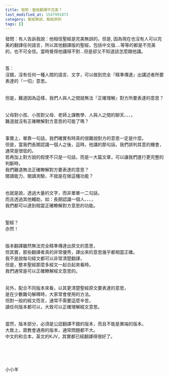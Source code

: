 ```yaml
---
title: 發問：聖經翻譯不完美？
last_modified_at: 1547991873
category: 聖經無誤、解經原則
tags: []
---
```


發問：有人告訴我說：他相信聖經是完美無誤的，但是, 因為現在也沒有人可以完美的翻譯任何語言，所以其他翻譯版的聖經，包括中文版....等等的都是不完美的，也不可全信。當時覺得他講得不對...但是卻又不知道該怎麼跟他講。<!--more--><br><br><br>答：<br>沒錯，沒有任何一種人間的語言、文字，可以做到完全『精準傳達』出講述者所要表達的『一切』意思。<br><br> <br>但是，難道因為這樣，我們人與人之間就無法『正確理解』對方所要表達的意思？<br><br> <br>父母對小孩、小孩對父母、老師上課教學、人與人之間的聊天、、、，<br>難道就沒有正確瞭解對方意思的可能了嗎？<br><br> <br>事實上，單靠一句話，我們確實有時真的很難說對方的意思一定是什麼。<br>但是，當我們長期認識一個人之後，這時，他講的那句話，我們誤判其意的機會，<br>通常是很低的。<br>若再加上對方說的假使不只是一句話，而是一大篇文章，可以讓我們進行更完整的判斷時，<br>我們難道無法正確瞭解對方要表達的意思？<br>閱讀能力、閱讀測驗，不就是在做這種功能？<br><br> <br>也就是說，透過大量的文字，而非單單一二句話，<br>而且透過其他輔助，如：長期認識一個人、、、，<br>我們都可以達到相當正確瞭解對方意思的功能。<br><br> <br>聖經？<br>亦然！<br><br> <br>版本翻譯雖然無法完全精準傳達出原文的意思，<br>但其實，那些翻譯者真的非常優秀，譯出來的意思幾乎都相當正確。<br>我不是說每句經文都可以非常清楚翻譯，<br>但是，整本聖經那麼多經文一起合起來看時，<br>我們通常是可以正確瞭解經文意思的。<br> <br><br>另外，配合不同版本來看，以其更清楚聖經原文要表達的意思，<br>是在少數難句解釋時，大家常會使用的方法。<br>但對一般的經文而言，通常不需要這麼辛苦，<br>讀任何版本都可以，大致可以正確理解經文意思。<br><br> <br>當然，版本部分，必須是公認翻譯不錯的版本，而且不能是異端的版本。<br>大致上，眾教會通用的版本，通常問題都不大。<br>中文的和合本，英文的KJV，其實都已經翻譯得很好了。<br><br><br><br><br><br>小小羊<br><br><br><br><br><br><br>
